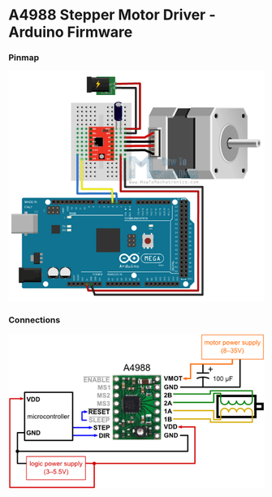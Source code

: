 # A4988 Stepper Motor Driver - Arduino Firmware

### Pinmap
![pinmap](driver2.png)

### Connections
![driver](driver.png)

